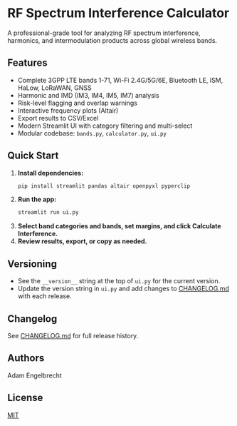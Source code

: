 # RF Spectrum Interference Calculator

A professional-grade tool for analyzing RF spectrum interference, harmonics, and intermodulation products across global wireless bands.

## Features
- Complete 3GPP LTE bands 1-71, Wi-Fi 2.4G/5G/6E, Bluetooth LE, ISM, HaLow, LoRaWAN, GNSS
- Harmonic and IMD (IM3, IM4, IM5, IM7) analysis
- Risk-level flagging and overlap warnings
- Interactive frequency plots (Altair)
- Export results to CSV/Excel
- Modern Streamlit UI with category filtering and multi-select
- Modular codebase: `bands.py`, `calculator.py`, `ui.py`

## Quick Start
1. **Install dependencies:**
   ```sh
   pip install streamlit pandas altair openpyxl pyperclip
   ```
2. **Run the app:**
   ```sh
   streamlit run ui.py
   ```
3. **Select band categories and bands, set margins, and click Calculate Interference.**
4. **Review results, export, or copy as needed.**

## Versioning
- See the `__version__` string at the top of `ui.py` for the current version.
- Update the version string in `ui.py` and add changes to [CHANGELOG.md](CHANGELOG.md) with each release.

## Changelog

See [CHANGELOG.md](CHANGELOG.md) for full release history.

## Authors
Adam Engelbrecht

## License
[MIT](LICENSE)
